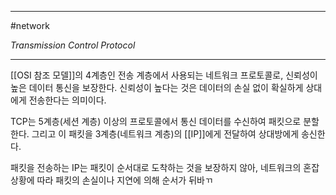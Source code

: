 
---

#network 

*Transmission Control Protocol*

---

[[OSI 참조 모델]]의 4계층인 전송 계층에서 사용되는 네트워크 프로토콜로, 신뢰성이 높은 데이터 통신을 보장한다. 신뢰성이 높다는 것은 데이터의 손실 없이 확실하게 상대에게 전송한다는 의미이다.

TCP는 5계층(세션 계층) 이상의 프로토콜에서 통신 데이터를 수신하여 패킷으로 분할한다. 그리고 이 패킷을 3계층(네트워크 계층)의 [[IP]]에게 전달하여 상대방에게 송신한다.

패킷을 전송하는 IP는 패킷이 순서대로 도착하는 것을 보장하지 않아, 네트워크의 혼잡 상황에 따라 패킷의 손실이나 지연에 의해 순서가 뒤바ㄲ